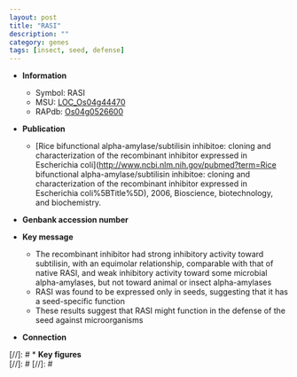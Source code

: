 ```yaml
---
layout: post
title: "RASI"
description: ""
category: genes
tags: [insect, seed, defense]
---
```


* **Information**  
    + Symbol: RASI  
    + MSU: [LOC_Os04g44470](http://rice.plantbiology.msu.edu/cgi-bin/ORF_infopage.cgi?orf=LOC_Os04g44470)  
    + RAPdb: [Os04g0526600](http://rapdb.dna.affrc.go.jp/viewer/gbrowse_details/irgsp1?name=Os04g0526600)  

* **Publication**  
    + [Rice bifunctional alpha-amylase/subtilisin inhibitoe: cloning and characterization of the recombinant inhibitor expressed in Escherichia coli](http://www.ncbi.nlm.nih.gov/pubmed?term=Rice bifunctional alpha-amylase/subtilisin inhibitoe: cloning and characterization of the recombinant inhibitor expressed in Escherichia coli%5BTitle%5D), 2006, Bioscience, biotechnology, and biochemistry.

* **Genbank accession number**  

* **Key message**  
    + The recombinant inhibitor had strong inhibitory activity toward subtilisin, with an equimolar relationship, comparable with that of native RASI, and weak inhibitory activity toward some microbial alpha-amylases, but not toward animal or insect alpha-amylases
    + RASI was found to be expressed only in seeds, suggesting that it has a seed-specific function
    + These results suggest that RASI might function in the defense of the seed against microorganisms

* **Connection**  

[//]: # * **Key figures**  
[//]: # 
[//]: # 
